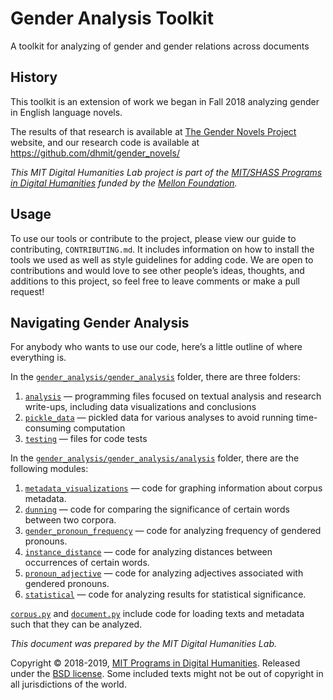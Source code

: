 # Gender Analysis Toolkit
A toolkit for analyzing of gender and gender relations across documents

##  History

This toolkit is an extension of work we began in Fall 2018 analyzing gender in English language novels.

The results of that research is available at [The Gender Novels Project](http://gendernovels.digitalhumanitesmit.org) website, and our research code is available at https://github.com/dhmit/gender_novels/

*This MIT Digital Humanities Lab project is part of the [MIT/SHASS Programs in Digital Humanities](https://digitalhumanities.mit.edu/) funded by the [Mellon Foundation](https://www.mellon.org/).*

## Usage
To use our tools or contribute to the project, please view our guide to contributing, `CONTRIBUTING.md`. It includes information on how to install the tools we used as well as style guidelines for adding code. We are open to contributions and would love to see other people’s ideas, thoughts, and additions to this project, so feel free to leave comments or make a pull request!

## Navigating Gender Analysis

For anybody who wants to use our code, here’s a little outline of where everything is.

In the [`gender_analysis/gender_analysis`](https://github.com/dhmit/gender_analysis/tree/master/gender_analysis) folder, there are three folders: 

1. [`analysis`](https://github.com/dhmit/gender_analysis/tree/master/gender_analysis/analysis) — programming files focused on textual analysis and research write-ups, including data visualizations and conclusions
2. [`pickle_data`](https://github.com/dhmit/gender_analysis/tree/master/gender_analysis/pickle_data) — pickled data for various analyses to avoid running time-consuming computation
3. [`testing`](https://github.com/dhmit/gender_analysis/tree/master/gender_analysis/testing) — files for code tests

In the [`gender_analysis/gender_analysis/analysis`](https://github.com/dhmit/gender_analysis/tree/master/gender_analysis/analysis) folder, there are the following 
modules: 

1. [`metadata_visualizations`](https://github.com/dhmit/gender_analysis/tree/master/gender_novels/analysis/metadata_visualizations.py) — 
code for graphing information about corpus metadata.
1. [`dunning`](https://github.com/dhmit/gender_novels/tree/master/gender_analysis/analysis/dunning.py) — 
code for comparing the significance of certain words between two corpora.
1. [`gender_pronoun_frequency`](https://github.com/dhmit/gender_analysis/tree/master/gender_novels/analysis/gender_pronoun_frequency.py) — 
code for analyzing frequency of gendered pronouns.
1. [`instance_distance`](https://github.com/dhmit/gender_analysis/tree/master/gender_novels/analysis/instance_distance.py) — 
code for analyzing distances between occurrences of certain words.
1. [`pronoun_adjective`](https://github.com/dhmit/gender_analysis/tree/master/gender_novels/analysis/pronoun_adjective.py) — 
code for analyzing adjectives associated with gendered pronouns.
1. [`statistical`](https://github.com/dhmit/gender_analysis/tree/master/gender_novels/analysis/statistical.py) — 
code for analyzing results for statistical significance.


[`corpus.py`](https://github.com/dhmit/gender_analysis/blob/master/gender_novels/corpus.py) and 
[`document.py`](https://github.com/dhmit/gender_analysis/blob/master/gender_novels/novel.py) 
include code for loading texts and metadata such that they can be analyzed.   


*This document was prepared by the MIT Digital Humanities Lab.*

Copyright © 2018-2019, [MIT Programs in Digital Humanities](https://digitalhumanities.mit.edu/). Released under the [BSD license](https://github.com/dhmit/gender_novels/blob/master/LICENSE).
Some included texts might not be out of copyright in all jurisdictions of the world.

